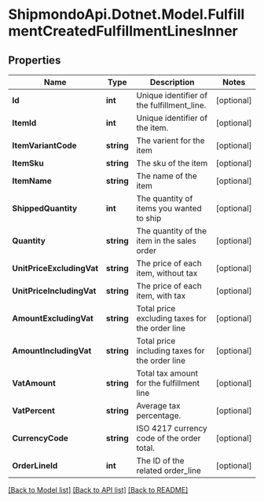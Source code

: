 # ShipmondoApi.Dotnet.Model.FulfillmentCreatedFulfillmentLinesInner

## Properties

Name | Type | Description | Notes
------------ | ------------- | ------------- | -------------
**Id** | **int** | Unique identifier of the fulfillment_line. | [optional] 
**ItemId** | **int** | Unique identifier of the item. | [optional] 
**ItemVariantCode** | **string** | The varient for the item | [optional] 
**ItemSku** | **string** | The sku of the item | [optional] 
**ItemName** | **string** | The name of the item | [optional] 
**ShippedQuantity** | **int** | The quantity of items you wanted to ship | [optional] 
**Quantity** | **string** | The quantity of the item in the sales order | [optional] 
**UnitPriceExcludingVat** | **string** | The price of each item, without tax | [optional] 
**UnitPriceIncludingVat** | **string** | The price of each item, with tax | [optional] 
**AmountExcludingVat** | **string** | Total price excluding taxes for the order line | [optional] 
**AmountIncludingVat** | **string** | Total price including taxes for the order line | [optional] 
**VatAmount** | **string** | Total tax amount for the fulfillment line | [optional] 
**VatPercent** | **string** | Average tax percentage. | [optional] 
**CurrencyCode** | **string** | ISO 4217 currency code of the order total. | [optional] 
**OrderLineId** | **int** | The ID of the related order_line | [optional] 

[[Back to Model list]](../README.md#documentation-for-models) [[Back to API list]](../README.md#documentation-for-api-endpoints) [[Back to README]](../README.md)

